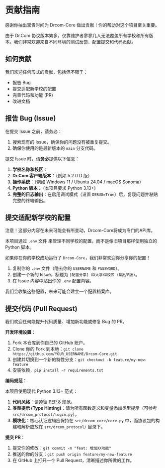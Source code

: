 # 贡献指南

感谢你抽出宝贵时间为 Drcom-Core 做出贡献！你的帮助对这个项目至关重要。

由于 Dr.Com 协议版本繁多，仅靠维护者寥寥几人无法覆盖所有学校和所有版本。我们非常欢迎来自不同环境的测试反馈、配置提交和代码贡献。

## 如何贡献

我们欢迎任何形式的贡献，包括但不限于：

* 报告 Bug
* 提交适配新学校的配置
* 完善代码和功能 (PR)
* 改进文档

## 报告 Bug (Issue)

在提交 Issue 之前，请务必：

1.  搜索现有的 Issue，确保你的问题没有被重复提交。
2.  确保你使用的是最新版本的 `main` 分支代码。

提交 Issue 时，请**务必**提供以下信息：

1.  **学校名称和校区**：
2.  **Dr.Com 客户端版本**：（例如 5.2.0 D 版）
3.  **操作系统**：（例如 Windows 11 / Ubuntu 24.04 / macOS Sonoma）
4.  **Python 版本**： (本项目要求 Python 3.13+)
5.  **完整的日志输出**：在启用调试模式（设置 `DEBUG=True`）后，复现问题并粘贴完整的终端输出。

## 提交适配新学校的配置

注意！这部分内容在未来可能会有所变动，Drcom-Core将成为专门的API库。

本项目通过 `.env` 文件 来管理不同学校的配置，而不是像旧项目那样使用独立的 Python 脚本。

如果你在你的学校成功运行了 `Drcom-Core`，我们非常欢迎你分享你的配置！

1.  复制你的 `.env` 文件（隐去你的 `USERNAME` 和 `PASSWORD`）。
2.  创建一个新的 Issue，标题为 `[配置分享] XX大学XX校区 (D版/P版)`。
3.  在 Issue 内容中贴出你的 `.env` 配置内容。

我们会收集这些配置，未来可能会建立一个配置档案库。

## 提交代码 (Pull Request)

我们欢迎任何能提升代码质量、增加新功能或修复 Bug 的 PR。

**开发环境设置**：

1.  Fork 本仓库到你自己的 GitHub 账户。
2.  Clone 你的 Fork 到本地：`git clone https://github.com/YOUR_USERNAME/Drcom-Core.git`
3.  创建并切换到一个新的特性分支：`git checkout -b feature/my-new-feature`
4.  安装依赖，`pip install -r requirements.txt`

**编码规范**：

本项目使用现代 Python 3.13+ 范式：

1.  **代码风格**：请遵循 [PEP 8](https://www.python.org/dev/peps/pep-0008/) 规范。
2.  **类型提示 (Type Hinting)**：请为所有函数定义和变量添加类型提示（可参考 `src/drcom_protocol/login.py`）。
3.  **模块化**：核心认证逻辑应保持在 `src/drcom_core/core.py` 中，而协议包的构建和解析应放在 `src/drcom_protocol/` 目录下。

**提交 PR**：

1.  提交你的修改：`git commit -m "feat: 增加XX功能"`
2.  推送的你的分支：`git push origin feature/my-new-feature`
3.  在 GitHub 上打开一个 Pull Request，清晰描述你所做的工作。

